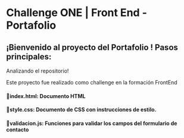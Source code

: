  # Challenge ONE | Front End - Portafolio
¡Bienvenido al proyecto del Portafolio ! Pasos principales:
---
Analizando el repositorio!

Este proyecto fue realizado como challenge en la formación FrontEnd

#### 🔹index.html: Documento HTML
#### 🔹style.css: Documento de CSS con instrucciones de estilo.
#### 🔹validacion.js: Funciones para validar los campos del formulario de contacto
